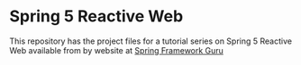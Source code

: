 # Spring 5 Reactive Web

This repository has the project files for a tutorial series on Spring 5 Reactive Web available from by website at [Spring Framework Guru](https://springframework.guru)


